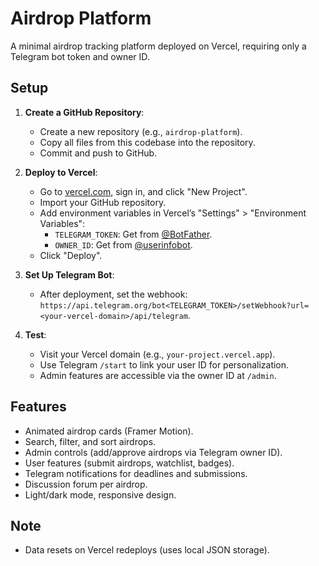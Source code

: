 # Airdrop Platform

A minimal airdrop tracking platform deployed on Vercel, requiring only a Telegram bot token and owner ID.

## Setup

1. **Create a GitHub Repository**:
   - Create a new repository (e.g., `airdrop-platform`).
   - Copy all files from this codebase into the repository.
   - Commit and push to GitHub.

2. **Deploy to Vercel**:
   - Go to [vercel.com](https://vercel.com), sign in, and click "New Project".
   - Import your GitHub repository.
   - Add environment variables in Vercel’s "Settings" > "Environment Variables":
     - `TELEGRAM_TOKEN`: Get from [@BotFather](https://t.me/BotFather).
     - `OWNER_ID`: Get from [@userinfobot](https://t.me/userinfobot).
   - Click "Deploy".

3. **Set Up Telegram Bot**:
   - After deployment, set the webhook: `https://api.telegram.org/bot<TELEGRAM_TOKEN>/setWebhook?url=<your-vercel-domain>/api/telegram`.

4. **Test**:
   - Visit your Vercel domain (e.g., `your-project.vercel.app`).
   - Use Telegram `/start` to link your user ID for personalization.
   - Admin features are accessible via the owner ID at `/admin`.

## Features
- Animated airdrop cards (Framer Motion).
- Search, filter, and sort airdrops.
- Admin controls (add/approve airdrops via Telegram owner ID).
- User features (submit airdrops, watchlist, badges).
- Telegram notifications for deadlines and submissions.
- Discussion forum per airdrop.
- Light/dark mode, responsive design.

## Note
- Data resets on Vercel redeploys (uses local JSON storage).